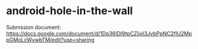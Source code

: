 # android-hole-in-the-wall

Submssion document: https://docs.google.com/document/d/1Dp36lDI9tpCZjjxI3JvbPpNC2fIU2MppGMoLcWywbTM/edit?usp=sharing
